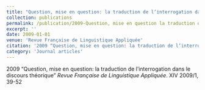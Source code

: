 ```yaml
---
title: "Question, mise en question: la traduction de l’interrogation dans le discours théorique"
collection: publications
permalink: /publication/2009-Question, mise en question la traduction de l’interrogation dans le discours théorique
excerpt: ''
date: 2009-01-01
venue: 'Revue Française de Linguistique Appliquée'
citation: '2009 “Question, mise en question: la traduction de l’interrogation dans le discours théorique” <i>Revue Française de Linguistique Appliquée</i>. XIV 2009/1, 39-52'
category: 'Journal articles'
---
```

2009 “Question, mise en question: la traduction de l’interrogation dans le discours théorique” <i>Revue Française de Linguistique Appliquée</i>. XIV 2009/1, 39-52